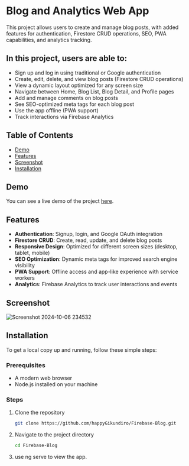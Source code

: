 # Blog and Analytics Web App

This project allows users to create and manage blog posts, with added features for authentication, Firestore CRUD operations, SEO, PWA capabilities, and analytics tracking.

## In this project, users are able to:
- Sign up and log in using traditional or Google authentication
- Create, edit, delete, and view blog posts (Firestore CRUD operations)
- View a dynamic layout optimized for any screen size
- Navigate between Home, Blog List, Blog Detail, and Profile pages
- Add and manage comments on blog posts
- See SEO-optimized meta tags for each blog post
- Use the app offline (PWA support)
- Track interactions via Firebase Analytics

## Table of Contents
- [Demo](https://fir-blog-app-cf14c.web.app/)
- [Features](#features)
- [Screenshot](#screenshot)
- [Installation](#installation)

## Demo
You can see a live demo of the project [here](https://fir-blog-app-cf14c.web.app/).

## Features
- **Authentication**: Signup, login, and Google OAuth integration
- **Firestore CRUD**: Create, read, update, and delete blog posts
- **Responsive Design**: Optimized for different screen sizes (desktop, tablet, mobile)
- **SEO Optimization**: Dynamic meta tags for improved search engine visibility
- **PWA Support**: Offline access and app-like experience with service workers
- **Analytics**: Firebase Analytics to track user interactions and events

## Screenshot

![Screenshot 2024-10-06 234532](https://github.com/user-attachments/assets/4a05f755-4d4d-4a33-a6b3-09fc74b2c611)


## Installation
To get a local copy up and running, follow these simple steps:

### Prerequisites
- A modern web browser
- Node.js installed on your machine

### Steps
1. Clone the repository
   ```sh
   git clone https://github.com/happyGikundiro/Firebase-Blog.git
2. Navigate to the project directory
   ```sh
   cd Firebase-Blog
3. use ng serve to view the app.
